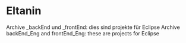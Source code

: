 # Eltanin
Archive _backEnd und _frontEnd: dies sind projekte für Eclipse
Archive backEnd_Eng and frontEnd_Eng: these are projects for Eclipse
